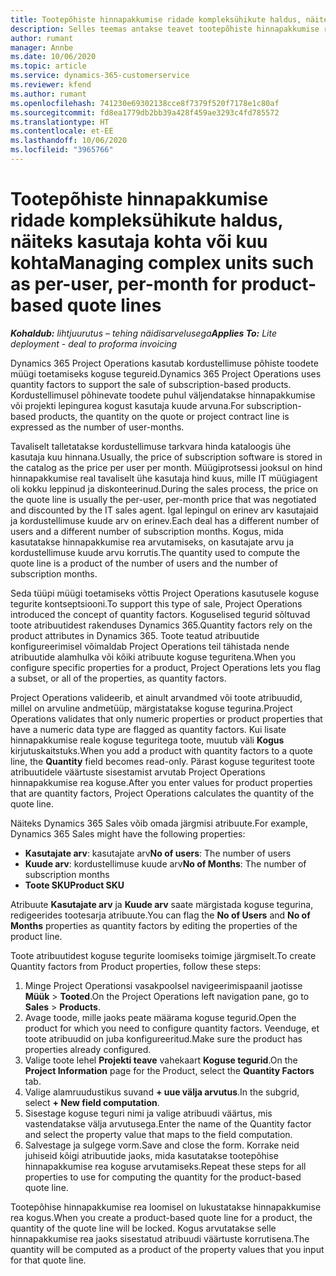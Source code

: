 ```yaml
---
title: Tootepõhiste hinnapakkumise ridade kompleksühikute haldus, näiteks kasutaja kohta või kuu kohta
description: Selles teemas antakse teavet tootepõhiste hinnapakkumise ridade kompleksühikute halduse kohta.
author: rumant
manager: Annbe
ms.date: 10/06/2020
ms.topic: article
ms.service: dynamics-365-customerservice
ms.reviewer: kfend
ms.author: rumant
ms.openlocfilehash: 741230e69302138cce8f7379f520f7178e1c80af
ms.sourcegitcommit: fd8ea1779db2bb39a428f459ae3293c4fd785572
ms.translationtype: HT
ms.contentlocale: et-EE
ms.lasthandoff: 10/06/2020
ms.locfileid: "3965766"
---
```

# <a name="managing-complex-units-such-as-per-user-per-month-for-product-based-quote-lines"></a><span data-ttu-id="28921-103">Tootepõhiste hinnapakkumise ridade kompleksühikute haldus, näiteks kasutaja kohta või kuu kohta</span><span class="sxs-lookup"><span data-stu-id="28921-103">Managing complex units such as per-user, per-month for product-based quote lines</span></span>

<span data-ttu-id="28921-104">_**Kohaldub:** lihtjuurutus – tehing näidisarvelusega_</span><span class="sxs-lookup"><span data-stu-id="28921-104">_**Applies To:** Lite deployment - deal to proforma invoicing_</span></span>

<span data-ttu-id="28921-105">Dynamics 365 Project Operations kasutab kordustellimuse põhiste toodete müügi toetamiseks koguse tegureid.</span><span class="sxs-lookup"><span data-stu-id="28921-105">Dynamics 365 Project Operations uses quantity factors to support the sale of subscription-based products.</span></span> <span data-ttu-id="28921-106">Kordustellimusel põhinevate toodete puhul väljendatakse hinnapakkumise või projekti lepingurea kogust kasutaja kuude arvuna.</span><span class="sxs-lookup"><span data-stu-id="28921-106">For subscription-based products, the quantity on the quote or project contract line is expressed as the number of user-months.</span></span>

<span data-ttu-id="28921-107">Tavaliselt talletatakse kordustellimuse tarkvara hinda kataloogis ühe kasutaja kuu hinnana.</span><span class="sxs-lookup"><span data-stu-id="28921-107">Usually, the price of subscription software is stored in the catalog as the price per user per month.</span></span> <span data-ttu-id="28921-108">Müügiprotsessi jooksul on hind hinnapakkumise real tavaliselt ühe kasutaja hind kuus, mille IT müügiagent oli kokku leppinud ja diskonteerinud.</span><span class="sxs-lookup"><span data-stu-id="28921-108">During the sales process, the price on the quote line is usually the per-user, per-month price that was negotiated and discounted by the IT sales agent.</span></span> <span data-ttu-id="28921-109">Igal lepingul on erinev arv kasutajaid ja kordustellimuse kuude arv on erinev.</span><span class="sxs-lookup"><span data-stu-id="28921-109">Each deal has a different number of users and a different number of subscription months.</span></span> <span data-ttu-id="28921-110">Kogus, mida kasutatakse hinnapakkumise rea arvutamiseks, on kasutajate arvu ja kordustellimuse kuude arvu korrutis.</span><span class="sxs-lookup"><span data-stu-id="28921-110">The quantity used to compute the quote line is a product of the number of users and the number of subscription months.</span></span>

<span data-ttu-id="28921-111">Seda tüüpi müügi toetamiseks võttis Project Operations kasutusele koguse tegurite kontseptsiooni.</span><span class="sxs-lookup"><span data-stu-id="28921-111">To support this type of sale, Project Operations introduced the concept of quantity factors.</span></span> <span data-ttu-id="28921-112">Koguselised tegurid sõltuvad toote atribuutidest rakenduses Dynamics 365.</span><span class="sxs-lookup"><span data-stu-id="28921-112">Quantity factors rely on the product attributes in Dynamics 365.</span></span> <span data-ttu-id="28921-113">Toote teatud atribuutide konfigureerimisel võimaldab Project Operations teil tähistada nende atribuutide alamhulka või kõiki atribuute koguse teguritena.</span><span class="sxs-lookup"><span data-stu-id="28921-113">When you configure specific properties for a product, Project Operations lets you flag a subset, or all of the properties, as quantity factors.</span></span>

<span data-ttu-id="28921-114">Project Operations valideerib, et ainult arvandmed või toote atribuudid, millel on arvuline andmetüüp, märgistatakse koguse tegurina.</span><span class="sxs-lookup"><span data-stu-id="28921-114">Project Operations validates that only numeric properties or product properties that have a numeric data type are flagged as quantity factors.</span></span> <span data-ttu-id="28921-115">Kui lisate hinnapakkumise reale koguse teguritega toote, muutub väli **Kogus** kirjutuskaitstuks.</span><span class="sxs-lookup"><span data-stu-id="28921-115">When you add a product with quantity factors to a quote line, the **Quantity** field becomes read-only.</span></span> <span data-ttu-id="28921-116">Pärast koguse teguritest toote atribuutidele väärtuste sisestamist arvutab Project Operations hinnapakkumise rea koguse.</span><span class="sxs-lookup"><span data-stu-id="28921-116">After you enter values for product properties that are quantity factors, Project Operations calculates the quantity of the quote line.</span></span>

<span data-ttu-id="28921-117">Näiteks Dynamics 365 Sales võib omada järgmisi atribuute.</span><span class="sxs-lookup"><span data-stu-id="28921-117">For example, Dynamics 365 Sales might have the following properties:</span></span>

- <span data-ttu-id="28921-118">**Kasutajate arv**: kasutajate arv</span><span class="sxs-lookup"><span data-stu-id="28921-118">**No of users**: The number of users</span></span>
- <span data-ttu-id="28921-119">**Kuude arv**: kordustellimuse kuude arv</span><span class="sxs-lookup"><span data-stu-id="28921-119">**No of Months**: The number of subscription months</span></span>
- <span data-ttu-id="28921-120">**Toote SKU**</span><span class="sxs-lookup"><span data-stu-id="28921-120">**Product SKU**</span></span>

<span data-ttu-id="28921-121">Atribuute **Kasutajate arv** ja **Kuude arv** saate märgistada koguse tegurina, redigeerides tootesarja atribuute.</span><span class="sxs-lookup"><span data-stu-id="28921-121">You can flag the **No of Users** and **No of Months** properties as quantity factors by editing the properties of the product line.</span></span>

<span data-ttu-id="28921-122">Toote atribuutidest koguse tegurite loomiseks toimige järgmiselt.</span><span class="sxs-lookup"><span data-stu-id="28921-122">To create Quantity factors from Product properties, follow these steps:</span></span>

1. <span data-ttu-id="28921-123">Minge Project Operationsi vasakpoolsel navigeerimispaanil jaotisse **Müük** > **Tooted**.</span><span class="sxs-lookup"><span data-stu-id="28921-123">On the Project Operations left navigation pane, go to **Sales** > **Products**.</span></span>
2. <span data-ttu-id="28921-124">Avage toode, mille jaoks peate määrama koguse tegurid.</span><span class="sxs-lookup"><span data-stu-id="28921-124">Open the product for which you need to configure quantity factors.</span></span> <span data-ttu-id="28921-125">Veenduge, et toote atribuudid on juba konfigureeritud.</span><span class="sxs-lookup"><span data-stu-id="28921-125">Make sure the product has properties already configured.</span></span>
3. <span data-ttu-id="28921-126">Valige toote lehel **Projekti teave** vahekaart **Koguse tegurid**.</span><span class="sxs-lookup"><span data-stu-id="28921-126">On the **Project Information** page for the Product, select the **Quantity Factors** tab.</span></span>
4. <span data-ttu-id="28921-127">Valige alamruudustikus suvand **+ uue välja arvutus**.</span><span class="sxs-lookup"><span data-stu-id="28921-127">In the subgrid, select **+ New field computation**.</span></span>
5. <span data-ttu-id="28921-128">Sisestage koguse teguri nimi ja valige atribuudi väärtus, mis vastendatakse välja arvutusega.</span><span class="sxs-lookup"><span data-stu-id="28921-128">Enter the name of the Quantity factor and select the property value that maps to the field computation.</span></span>
6. <span data-ttu-id="28921-129">Salvestage ja sulgege vorm.</span><span class="sxs-lookup"><span data-stu-id="28921-129">Save and close the form.</span></span> <span data-ttu-id="28921-130">Korrake neid juhiseid kõigi atribuutide jaoks, mida kasutatakse tootepõhise hinnapakkumise rea koguse arvutamiseks.</span><span class="sxs-lookup"><span data-stu-id="28921-130">Repeat these steps for all properties to use for computing the quantity for the product-based quote line.</span></span>

<span data-ttu-id="28921-131">Tootepõhise hinnapakkumise rea loomisel on lukustatakse hinnapakkumise rea kogus.</span><span class="sxs-lookup"><span data-stu-id="28921-131">When you create a product-based quote line for a product, the quantity of the quote line will be locked.</span></span> <span data-ttu-id="28921-132">Kogus arvutatakse selle hinnapakkumise rea jaoks sisestatud atribuudi väärtuste korrutisena.</span><span class="sxs-lookup"><span data-stu-id="28921-132">The quantity will be computed as a product of the property values that you input for that quote line.</span></span>
